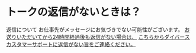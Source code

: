 # トークの返信がないときは？
返信について
お仕事先がメッセージにお気づきでない可能性がございます。
[お送りいただいてから24時間経過後も返信がない場合は、](/faqs/w002d?category=employee)
[こちらからダイバースカスタマーサポートに返信がない旨をご連絡ください。](/faqs/w002d?category=employee)